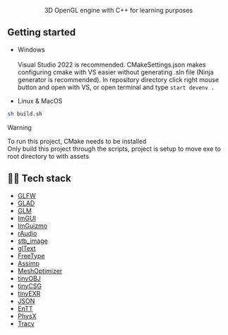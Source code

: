 <p align="center"> 3D OpenGL engine with C++ for learning purposes </p>

## Getting started

- Windows <br><br>
  Visual Studio 2022 is recommended. CMakeSettings.json makes configuring cmake with VS easier without generating .sln file (Ninja generator is recommended).
  In repository directory click right mouse button and open with VS, or open terminal and type ```start devenv . ```

- Linux & MacOS
```bash
sh build.sh
```
> [!WARNING]
> To run this project, CMake needs to be installed <br>
> Only build this project through the scripts, project is setup to move exe to root directory to with assets

## 👨‍💻 Tech stack
- [GLFW](https://github.com/glfw/glfw)
- [GLAD](https://github.com/Dav1dde/glad)
- [GLM](https://github.com/g-truc/glm)
- [ImGUI](https://github.com/ocornut/imgui)
- [ImGuizmo](https://github.com/CedricGuillemet/ImGuizmo)
- [rAudio](https://github.com/raysan5/raudio)
- [stb_image](https://github.com/nothings/stb/blob/master/stb_image.h)
- [glText](https://github.com/vallentin/glText)
- [FreeType](https://github.com/freetype/freetype)
- [Assimp](https://github.com/assimp/assimp)
- [MeshOptimizer](https://github.com/zeux/meshoptimizer)
- [tinyOBJ](https://github.com/tinyobjloader/tinyobjloader)
- [tinyCSG](https://github.com/laleksic/tiny_csg)
- [tinyEXR](https://github.com/syoyo/tinyexr)
- [JSON](https://github.com/nlohmann/json)
- [EnTT](https://github.com/skypjack/entt)
- [PhysX](https://github.com/NVIDIA-Omniverse/PhysX)
- [Tracy](https://github.com/wolfpld/tracy?tab=readme-ov-file)
